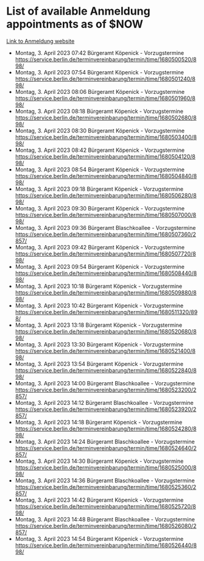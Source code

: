 # List of available Anmeldung appointments as of $NOW
[Link to Anmeldung website](https://service.berlin.de/terminvereinbarung/termin/tag.php?termin=1&anliegen[]=120686&dienstleisterlist=122210,122217,327316,122219,327312,122227,327314,122231,327346,122243,327348,122254,122252,329742,122260,329745,122262,329748,122271,327278,122273,327274,122277,327276,330436,122280,327294,122282,327290,122284,327292,122291,327270,122285,327266,122286,327264,122296,327268,150230,329760,122297,327286,122294,327284,122312,329763,122314,329775,122304,327330,122311,327334,122309,327332,317869,122281,327352,122279,329772,122283,122276,327324,122274,327326,122267,329766,122246,327318,122251,327320,122257,327322,122208,327298,122226,327300&herkunft=http%3A%2F%2Fservice.berlin.de%2Fdienstleistung%2F120686%2F)
- Montag, 3. April 2023 07:42 Bürgeramt Köpenick - Vorzugstermine https://service.berlin.de/terminvereinbarung/termin/time/1680500520/898/
- Montag, 3. April 2023 07:54 Bürgeramt Köpenick - Vorzugstermine https://service.berlin.de/terminvereinbarung/termin/time/1680501240/898/
- Montag, 3. April 2023 08:06 Bürgeramt Köpenick - Vorzugstermine https://service.berlin.de/terminvereinbarung/termin/time/1680501960/898/
- Montag, 3. April 2023 08:18 Bürgeramt Köpenick - Vorzugstermine https://service.berlin.de/terminvereinbarung/termin/time/1680502680/898/
- Montag, 3. April 2023 08:30 Bürgeramt Köpenick - Vorzugstermine https://service.berlin.de/terminvereinbarung/termin/time/1680503400/898/
- Montag, 3. April 2023 08:42 Bürgeramt Köpenick - Vorzugstermine https://service.berlin.de/terminvereinbarung/termin/time/1680504120/898/
- Montag, 3. April 2023 08:54 Bürgeramt Köpenick - Vorzugstermine https://service.berlin.de/terminvereinbarung/termin/time/1680504840/898/
- Montag, 3. April 2023 09:18 Bürgeramt Köpenick - Vorzugstermine https://service.berlin.de/terminvereinbarung/termin/time/1680506280/898/
- Montag, 3. April 2023 09:30 Bürgeramt Köpenick - Vorzugstermine https://service.berlin.de/terminvereinbarung/termin/time/1680507000/898/
- Montag, 3. April 2023 09:36 Bürgeramt Blaschkoallee - Vorzugstermine https://service.berlin.de/terminvereinbarung/termin/time/1680507360/2857/
- Montag, 3. April 2023 09:42 Bürgeramt Köpenick - Vorzugstermine https://service.berlin.de/terminvereinbarung/termin/time/1680507720/898/
- Montag, 3. April 2023 09:54 Bürgeramt Köpenick - Vorzugstermine https://service.berlin.de/terminvereinbarung/termin/time/1680508440/898/
- Montag, 3. April 2023 10:18 Bürgeramt Köpenick - Vorzugstermine https://service.berlin.de/terminvereinbarung/termin/time/1680509880/898/
- Montag, 3. April 2023 10:42 Bürgeramt Köpenick - Vorzugstermine https://service.berlin.de/terminvereinbarung/termin/time/1680511320/898/
- Montag, 3. April 2023 13:18 Bürgeramt Köpenick - Vorzugstermine https://service.berlin.de/terminvereinbarung/termin/time/1680520680/898/
- Montag, 3. April 2023 13:30 Bürgeramt Köpenick - Vorzugstermine https://service.berlin.de/terminvereinbarung/termin/time/1680521400/898/
- Montag, 3. April 2023 13:54 Bürgeramt Köpenick - Vorzugstermine https://service.berlin.de/terminvereinbarung/termin/time/1680522840/898/
- Montag, 3. April 2023 14:00 Bürgeramt Blaschkoallee - Vorzugstermine https://service.berlin.de/terminvereinbarung/termin/time/1680523200/2857/
- Montag, 3. April 2023 14:12 Bürgeramt Blaschkoallee - Vorzugstermine https://service.berlin.de/terminvereinbarung/termin/time/1680523920/2857/
- Montag, 3. April 2023 14:18 Bürgeramt Köpenick - Vorzugstermine https://service.berlin.de/terminvereinbarung/termin/time/1680524280/898/
- Montag, 3. April 2023 14:24 Bürgeramt Blaschkoallee - Vorzugstermine https://service.berlin.de/terminvereinbarung/termin/time/1680524640/2857/
- Montag, 3. April 2023 14:30 Bürgeramt Köpenick - Vorzugstermine https://service.berlin.de/terminvereinbarung/termin/time/1680525000/898/
- Montag, 3. April 2023 14:36 Bürgeramt Blaschkoallee - Vorzugstermine https://service.berlin.de/terminvereinbarung/termin/time/1680525360/2857/
- Montag, 3. April 2023 14:42 Bürgeramt Köpenick - Vorzugstermine https://service.berlin.de/terminvereinbarung/termin/time/1680525720/898/
- Montag, 3. April 2023 14:48 Bürgeramt Blaschkoallee - Vorzugstermine https://service.berlin.de/terminvereinbarung/termin/time/1680526080/2857/
- Montag, 3. April 2023 14:54 Bürgeramt Köpenick - Vorzugstermine https://service.berlin.de/terminvereinbarung/termin/time/1680526440/898/
